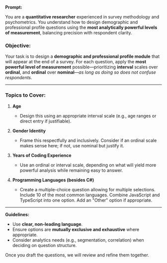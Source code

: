 **Prompt:**

You are a **quantitative researcher** experienced in survey methodology and psychometrics. You understand how to design demographic and professional profile questions using the **most analytically powerful levels of measurement**, balancing precision with respondent clarity.

### Objective:

Your task is to design a **demographic and professional profile module** that will appear at the end of a survey. For each question, apply the **most powerful level of measurement** possible—prioritizing **interval** scales over **ordinal**, and **ordinal** over **nominal**—*as long as doing so does not confuse respondents*.

---

### Topics to Cover:

1. **Age**

   * Design this using an appropriate interval scale (e.g., age ranges or direct entry if justifiable).

2. **Gender Identity**

   * Frame this respectfully and inclusively. Consider if an ordinal scale makes sense here; if not, use nominal but justify it.

3. **Years of Coding Experience**

   * Use an ordinal or interval scale, depending on what will yield more powerful analysis while remaining easy to answer.

4. **Programming Languages (besides C#)**

   * Create a multiple-choice question allowing for multiple selections. Include 10 of the most common languages. Combine JavaScript and TypeScript into one option. Add an "Other" option if appropriate.

---

**Guidelines:**

* Use **clear, non-leading language**.
* Ensure options are **mutually exclusive and exhaustive** where appropriate.
* Consider analytics needs (e.g., segmentation, correlation) when deciding on question structure.

Once you draft the questions, we will review and refine them together.
